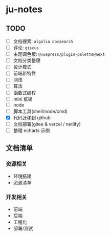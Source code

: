 # ju-notes

## TODO

- [ ] 文档搜索: `algolia docsearch`
- [ ] 评论: `giscus`
- [ ] 主题调色板: `@vuepress/plugin-palette@next`
- [ ] 文档分类整理
- [ ] 设计模式
- [ ] 前端新特性
- [ ] 网络
- [ ] 算法
- [ ] 函数式编程
- [ ] mini 框架
- [ ] node
- [ ] 脚本工具(shell/node/cmd)
- [x] 代码迁移到 github
- [ ] 文档部署(gitee & vercel / netlify)
- [ ] 整理 echarts 示例

## 文档清单

### 资源相关

- 环境搭建
- 资源清单

### 开发相关

- 前端
- 后端
- 工程化
- 部署/测试
